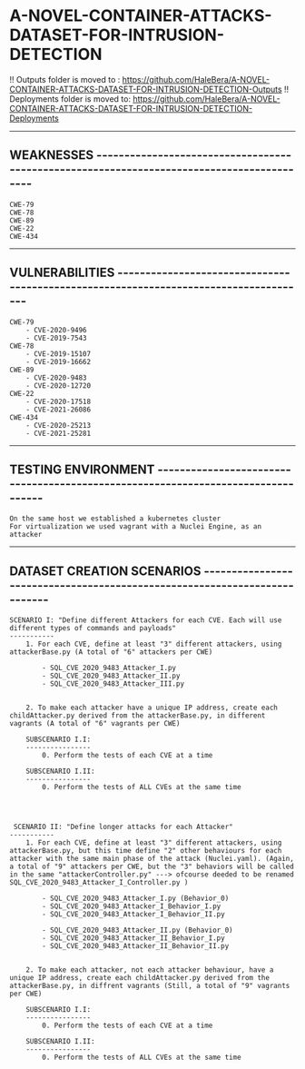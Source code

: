 
# A-NOVEL-CONTAINER-ATTACKS-DATASET-FOR-INTRUSION-DETECTION
!! Outputs folder is moved to : https://github.com/HaleBera/A-NOVEL-CONTAINER-ATTACKS-DATASET-FOR-INTRUSION-DETECTION-Outputs
!! Deployments folder is moved to: https://github.com/HaleBera/A-NOVEL-CONTAINER-ATTACKS-DATASET-FOR-INTRUSION-DETECTION-Deployments

-----------------------------------------------------------------------------------------------------
WEAKNESSES ------------------------------------------------------------------------------------------
-----------------------------------------------------------------------------------------------------
    CWE-79
    CWE-78
    CWE-89
    CWE-22
    CWE-434



-----------------------------------------------------------------------------------------------------
VULNERABILITIES -------------------------------------------------------------------------------------
-----------------------------------------------------------------------------------------------------

    CWE-79
        - CVE-2020-9496
        - CVE-2019-7543
    CWE-78
        - CVE-2019-15107
        - CVE-2019-16662
    CWE-89
        - CVE-2020-9483
        - CVE-2020-12720
    CWE-22
        - CVE-2020-17518
        - CVE-2021-26086
    CWE-434
        - CVE-2020-25213
        - CVE-2021-25281 



-----------------------------------------------------------------------------------------------------
TESTING ENVIRONMENT ---------------------------------------------------------------------------------
-----------------------------------------------------------------------------------------------------

    On the same host we established a kubernetes cluster
    For virtualization we used vagrant with a Nuclei Engine, as an attacker




-----------------------------------------------------------------------------------------------------
DATASET CREATION SCENARIOS --------------------------------------------------------------------------
-----------------------------------------------------------------------------------------------------

    SCENARIO I: "Define different Attackers for each CVE. Each will use different types of commands and payloads"
    -----------
        1. For each CVE, define at least "3" different attackers, using attackerBase.py (A total of "6" attackers per CWE)

            - SQL_CVE_2020_9483_Attacker_I.py
            - SQL_CVE_2020_9483_Attacker_II.py
            - SQL_CVE_2020_9483_Attacker_III.py


        2. To make each attacker have a unique IP address, create each childAttacker.py derived from the attackerBase.py, in different vagrants (A total of "6" vagrants per CWE)

        SUBSCENARIO I.I:
        ----------------
            0. Perform the tests of each CVE at a time

        SUBSCENARIO I.II:
        ----------------
            0. Perform the tests of ALL CVEs at the same time




     SCENARIO II: "Define longer attacks for each Attacker"
    -----------
        1. For each CVE, define at least "3" different attackers, using attackerBase.py, but this time define "2" other behaviours for each attacker with the same main phase of the attack (Nuclei.yaml). (Again, a total of "9" attackers per CWE, but the "3" behaviors will be called in the same "attackerController.py" ---> ofcourse deeded to be renamed SQL_CVE_2020_9483_Attacker_I_Controller.py )

            - SQL_CVE_2020_9483_Attacker_I.py (Behavior_0)
            - SQL_CVE_2020_9483_Attacker_I_Behavior_I.py
            - SQL_CVE_2020_9483_Attacker_I_Behavior_II.py

            - SQL_CVE_2020_9483_Attacker_II.py (Behavior_0)
            - SQL_CVE_2020_9483_Attacker_II_Behavior_I.py
            - SQL_CVE_2020_9483_Attacker_II_Behavior_II.py


        2. To make each attacker, not each attacker behaviour, have a unique IP address, create each childAttacker.py derived from the attackerBase.py, in diffrent vagrants (Still, a total of "9" vagrants per CWE)

        SUBSCENARIO I.I:
        ----------------
            0. Perform the tests of each CVE at a time

        SUBSCENARIO I.II:
        ----------------
            0. Perform the tests of ALL CVEs at the same time






